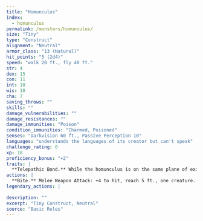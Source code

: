 ```yaml
---
title: "Homunculus"
index:
  - homunculus
permalink: /monsters/homunculus/
size: "Tiny"
type: "Construct"
alignment: "Neutral"
armor_class: "13 (Natural)"
hit_points: "5 (2d4)"
speed: "walk 20 ft., fly 40 ft."
str: 4
dex: 15
con: 11
int: 10
wis: 10
cha: 7
saving_throws: ""
skills: ""
damage_vulnerabilities: ""
damage_resistances: ""
damage_immunities: "Poison"
condition_immunities: "Charmed, Poisoned"
senses: "Darkvision 60 ft., Passive Perception 10"
languages: "understands the languages of its creator but can't speak"
challenge_rating: 0
xp: 10
proficiency_bonus: "+2"
traits: |
  **Telepathic Bond.** While the homunculus is on the same plane of existence as its master, it can magically convey what it senses to its master, and the two can communicate telepathically.
actions: |
  **Bite.** Melee Weapon Attack: +4 to hit, reach 5 ft., one creature. Hit: 1 piercing damage, and the target must succeed on a DC 10 Constitution saving throw or be poisoned for 1 minute. If the saving throw fails by 5 or more, the target is instead poisoned for 5 (1d10) minutes and unconscious while poisoned in this way.  
legendary_actions: |
  
description: ""
excerpt: "Tiny Construct, Neutral"
source: "Basic Rules"
---
```

